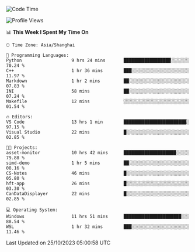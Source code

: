 <!--START_SECTION:waka-->
![Code Time](http://img.shields.io/badge/Code%20Time-1%2C323%20hrs%2014%20mins-blue)

![Profile Views](http://img.shields.io/badge/Profile%20Views-1-blue)

📊 **This Week I Spent My Time On** 

```text
🕑︎ Time Zone: Asia/Shanghai

💬 Programming Languages: 
Python                   9 hrs 24 mins       ██████████████████░░░░░░░   70.24 % 
C++                      1 hr 36 mins        ███░░░░░░░░░░░░░░░░░░░░░░   11.97 % 
Markdown                 1 hr 2 mins         ██░░░░░░░░░░░░░░░░░░░░░░░   07.83 % 
INI                      58 mins             ██░░░░░░░░░░░░░░░░░░░░░░░   07.24 % 
Makefile                 12 mins             ░░░░░░░░░░░░░░░░░░░░░░░░░   01.54 % 

🔥 Editors: 
VS Code                  13 hrs 1 min        ████████████████████████░   97.15 % 
Visual Studio            22 mins             █░░░░░░░░░░░░░░░░░░░░░░░░   02.85 % 

🐱‍💻 Projects: 
asset-monitor            10 hrs 42 mins      ████████████████████░░░░░   79.88 % 
simd-demo                1 hr 5 mins         ██░░░░░░░░░░░░░░░░░░░░░░░   08.16 % 
CS-Notes                 46 mins             █░░░░░░░░░░░░░░░░░░░░░░░░   05.80 % 
hft-app                  26 mins             █░░░░░░░░░░░░░░░░░░░░░░░░   03.30 % 
CanDataDisplayer         22 mins             █░░░░░░░░░░░░░░░░░░░░░░░░   02.85 % 

💻 Operating System: 
Windows                  11 hrs 51 mins      ██████████████████████░░░   88.54 % 
WSL                      1 hr 32 mins        ███░░░░░░░░░░░░░░░░░░░░░░   11.46 % 
```


 Last Updated on 25/10/2023 05:00:58 UTC
<!--END_SECTION:waka-->